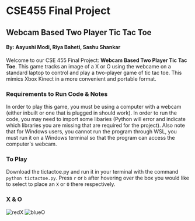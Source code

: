 # CSE455 Final Project

## Webcam Based Two Player Tic Tac Toe
#### By: Aayushi Modi, Riya Baheti, Sashu Shankar

Welcome to  our CSE 455 Final Project: **Webcam Based Two Player Tic Tac Toe**. This game tracks an image of a X or O using the webcame on a standard laptop to control and play a two-player game of tic tac toe. This mimics Xbox Kinect in a more convenient and portable format.

### Requirements to Run Code & Notes
In order to play this game, you must be using a computer with a webcam (either inbuilt or one that is plugged in should work).
In order to run the code, you may need to import some libaries (Python will error and indicate which libraries you are missing that are required for the project). Also note that for Windows users, you cannot run the program through WSL, you must run it on a Windows terminal so that the program can access the computer's webcam.

### To Play
Download the tictactoe.py and run it in your terminal with the command `python tictactoe.py`. Press `r` or `b` after hovering over the box you would like to select to place an `X` or `O` there respectively.

### X & O
![redX](https://user-images.githubusercontent.com/17112189/172221690-15e5ea36-a474-434f-9d00-9af288c24377.jpg)
![blueO](https://user-images.githubusercontent.com/17112189/172221695-30872774-c235-4886-a2a0-9749dd2caf6d.png)
